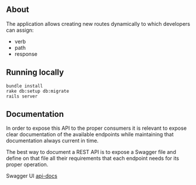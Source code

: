 ## About

The application allows creating new routes dynamically to which developers can assign:
- verb
- path
- response

## Running locally

```
bundle install
rake db:setup db:migrate
rails server
``` 

## Documentation

In order to expose this API to the proper consumers it is relevant to expose clear documentation of the available endpoints while maintaining that documentation always current in time.

The best way to document a REST API is to expose a Swagger file and define on that file all their requirements that each endpoint needs for its proper operation.

Swagger UI [api-docs](localhost:3000/api-docs)